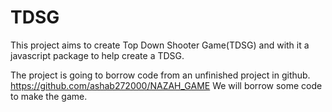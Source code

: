# TDSG

This project aims to create Top Down Shooter Game(TDSG) and with it a javascript package to help create a TDSG.

The project is going to borrow code from an unfinished project in github. 
https://github.com/ashab272000/NAZAH_GAME
We will borrow some code to make the game.
